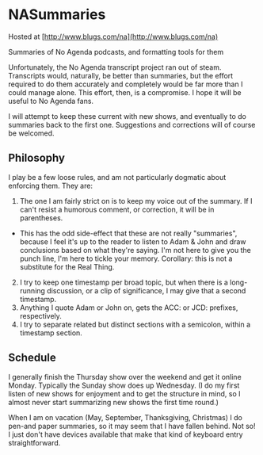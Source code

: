 NASummaries
===========

Hosted at [http://www.blugs.com/na](http://www.blugs.com/na)

Summaries of No Agenda podcasts, and formatting tools for them

Unfortunately, the No Agenda transcript project ran out of steam.
Transcripts would, naturally, be better than summaries, but the
effort required to do them accurately and completely would be
far more than I could manage alone. This effort, then, is a
compromise. I hope it will be useful to No Agenda fans.

I will attempt to keep these current with new shows, and eventually
to do summaries back to the first one. Suggestions and corrections
will of course be welcomed.

Philosophy
--------
 
I play be a few loose rules, and am not particularly dogmatic about
enforcing them. They are:

1. The one I am fairly strict on is to keep my voice out of the summary.
   If I can't resist a humorous comment, or correction, it will
   be in parentheses.
  * This has the odd side-effect that these are not really "summaries",
     because I feel it's up to the reader to listen to Adam & John and
     draw conclusions based on what they're saying. I'm not here to
     give you the punch line, I'm here to tickle your memory.
     Corollary: this is not a substitute for the Real Thing.
2. I try to keep one timestamp per broad topic, but when there is
   a long-running discussion, or a clip of significance, I may
   give that a second timestamp.
3. Anything I quote Adam or John on, gets the ACC: or JCD: prefixes,
   respectively.
4. I try to separate related but distinct sections with a semicolon,
   within a timestamp section.

Schedule
--------

I generally finish the Thursday show over the weekend and get it
online Monday. Typically the Sunday show does up Wednesday. (I do
my first listen of new shows for enjoyment and to get the structure
in mind, so I almost never start summarizing new shows the first time
round.)

When I am on vacation (May, September, Thanksgiving, Christmas) I do
pen-and paper summaries, so it may seem that I have fallen behind.
Not so! I just don't have devices available that make that kind of
keyboard entry straightforward.
